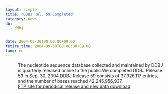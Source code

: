 ```yaml
---
layout: simple
title: 'DDBJ Rel. 59 Completed'
category: news
db:
  - ddbj


date: 2004-09-30T00:00:00+09:00
retire_time: 2004-09-30T00:00:00+09:00
lang: en
---
```


<dd>The nucleotide sequence database collected and maintained by DDBJ is quarterly released online to the public.We completed DDBJ Release 59 in Sep. 30, 2004.DDBJ Release 59 consists of 37,926,117 entries, and the number of bases reached 42,245,956,937.
<dd><a href="/services/index-e.html ">FTP site for periodical release and new data download</a></dd>
</dd>
